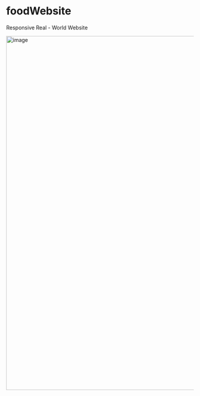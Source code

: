 # foodWebsite
Responsive Real - World Website

<img width="947" alt="image" src="https://user-images.githubusercontent.com/118686623/226437869-cc4d7106-c740-433e-870a-c0c78d71566b.png">

